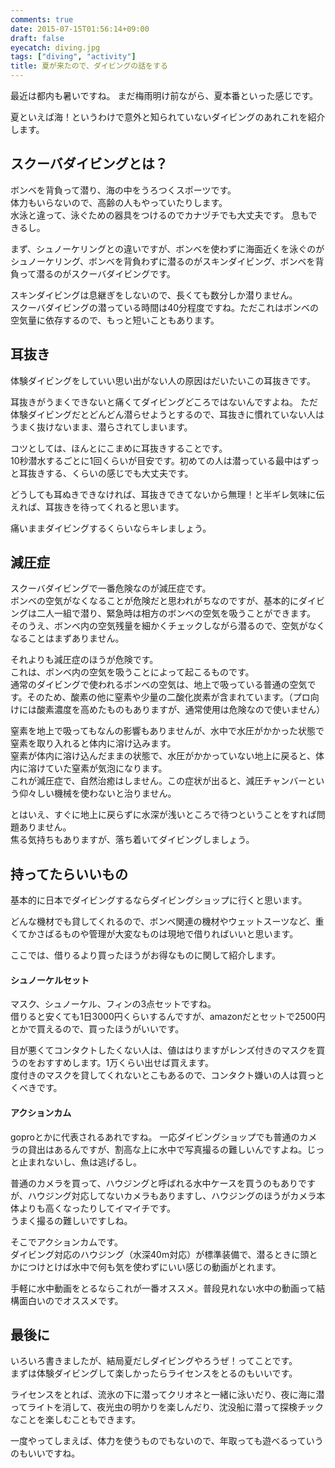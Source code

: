 ```yaml
---
comments: true
date: 2015-07-15T01:56:14+09:00
draft: false
eyecatch: diving.jpg
tags: ["diving", "activity"]
title: 夏が来たので、ダイビングの話をする
---
```


最近は都内も暑いですね。
まだ梅雨明け前ながら、夏本番といった感じです。

夏といえば海！というわけで意外と知られていないダイビングのあれこれを紹介します。

## スクーバダイビングとは？

ボンベを背負って潜り、海の中をうろつくスポーツです。  
体力もいらないので、高齢の人もやっていたりします。  
水泳と違って、泳ぐための器具をつけるのでカナヅチでも大丈夫です。
息もできるし。

まず、シュノーケリングとの違いですが、ボンベを使わずに海面近くを泳ぐのがシュノーケリング、ボンベを背負わずに潜るのがスキンダイビング、ボンベを背負って潜るのがスクーバダイビングです。

スキンダイビングは息継ぎをしないので、長くても数分しか潜りません。  
スクーバダイビングの潜っている時間は40分程度ですね。ただこれはボンベの空気量に依存するので、もっと短いこともあります。

## 耳抜き

体験ダイビングをしていい思い出がない人の原因はだいたいこの耳抜きです。  

耳抜きがうまくできないと痛くてダイビングどころではないんですよね。
ただ体験ダイビングだとどんどん潜らせようとするので、耳抜きに慣れていない人はうまく抜けないまま、潜らされてしまいます。

コツとしては、ほんとにこまめに耳抜きすることです。  
10秒潜水するごとに1回くらいが目安です。初めての人は潜っている最中はずっと耳抜きする、くらいの感じでも大丈夫です。  

どうしても耳ぬきできなければ、耳抜きできてないから無理！と半ギレ気味に伝えれば、耳抜きを待ってくれると思います。

痛いままダイビングするくらいならキレましょう。

## 減圧症

スクーバダイビングで一番危険なのが減圧症です。  
ボンベの空気がなくなることが危険だと思われがちなのですが、基本的にダイビングは二人一組で潜り、緊急時は相方のボンベの空気を吸うことができます。  
そのうえ、ボンベ内の空気残量を細かくチェックしながら潜るので、空気がなくなることはまずありません。

それよりも減圧症のほうが危険です。  
これは、ボンベ内の空気を吸うことによって起こるものです。  
通常のダイビングで使われるボンベの空気は、地上で吸っている普通の空気です。そのため、酸素の他に窒素や少量の二酸化炭素が含まれています。（プロ向けには酸素濃度を高めたものもありますが、通常使用は危険なので使いません）

窒素を地上で吸ってもなんの影響もありませんが、水中で水圧がかかった状態で窒素を取り入れると体内に溶け込みます。  
窒素が体内に溶け込んだままの状態で、水圧がかかっていない地上に戻ると、体内に溶けていた窒素が気泡になります。  
これが減圧症で、自然治癒はしません。この症状が出ると、減圧チャンバーという仰々しい機械を使わないと治りません。  

とはいえ、すぐに地上に戻らずに水深が浅いところで待つということをすれば問題ありません。  
焦る気持ちもありますが、落ち着いてダイビングしましょう。

## 持ってたらいいもの

基本的に日本でダイビングするならダイビングショップに行くと思います。  

どんな機材でも貸してくれるので、ボンベ関連の機材やウェットスーツなど、重くてかさばるものや管理が大変なものは現地で借りればいいと思います。

ここでは、借りるより買ったほうがお得なものに関して紹介します。

#### シュノーケルセット

マスク、シュノーケル、フィンの3点セットですね。  
借りると安くても1日3000円くらいするんですが、amazonだとセットで2500円とかで買えるので、買ったほうがいいです。

目が悪くてコンタクトしたくない人は、値ははりますがレンズ付きのマスクを買うのをおすすめします。1万くらい出せば買えます。  
度付きのマスクを貸してくれないとこもあるので、コンタクト嫌いの人は買っとくべきです。

#### アクションカム

goproとかに代表されるあれですね。
一応ダイビングショップでも普通のカメラの貸出はあるんですが、割高な上に水中で写真撮るの難しいんですよね。じっと止まれないし、魚は逃げるし。  

普通のカメラを買って、ハウジングと呼ばれる水中ケースを買うのもありですが、ハウジング対応してないカメラもありますし、ハウジングのほうがカメラ本体よりも高くなったりしてイマイチです。  
うまく撮るの難しいですしね。

そこでアクションカムです。  
ダイビング対応のハウジング（水深40m対応）が標準装備で、潜るときに頭とかにつけとけば水中で何も気を使わずにいい感じの動画がとれます。  

手軽に水中動画をとるならこれが一番オススメ。普段見れない水中の動画って結構面白いのでオススメです。

## 最後に

いろいろ書きましたが、結局夏だしダイビングやろうぜ！ってことです。  
まずは体験ダイビングして楽しかったらライセンスをとるのもいいです。

ライセンスをとれば、流氷の下に潜ってクリオネと一緒に泳いだり、夜に海に潜ってライトを消して、夜光虫の明かりを楽しんだり、沈没船に潜って探検チックなことを楽しむこともできます。

一度やってしまえば、体力を使うものでもないので、年取っても遊べるっていうのもいいですね。
